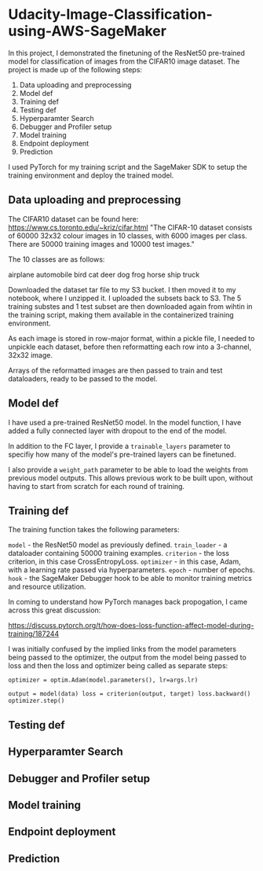 # Udacity-Image-Classification-using-AWS-SageMaker

In this project, I demonstrated the finetuning of the ResNet50 pre-trained model for classification of images from the CIFAR10 image dataset. 
The project is made up of the following steps:

1. Data uploading and preprocessing
2. Model def
3. Training def
4. Testing def
5. Hyperparamter Search
6. Debugger and Profiler setup
7. Model training
8. Endpoint deployment
9. Prediction

I used PyTorch for my training script and the SageMaker SDK to setup the training environment and deploy the trained model. 

## Data uploading and preprocessing

The CIFAR10 dataset can be found here: https://www.cs.toronto.edu/~kriz/cifar.html
"The CIFAR-10 dataset consists of 60000 32x32 colour images in 10 classes, with 6000 images per class. There are 50000 training images and 10000 test images."

The 10 classes are as follows:

airplane
automobile
bird
cat
deer
dog
frog
horse
ship
truck

Downloaded the dataset tar file to my S3 bucket. I then moved it to my notebook, where I unzipped it. I uploaded the subsets back to S3. 
The 5 training substes and 1 test subset are then downloaded again from wihtin in the training script, making them available in the containerized training environment. 

As each image is stored in row-major format, within a pickle file, I needed to unpickle each dataset, before then reformatting each row into a 3-channel, 32x32 image. 

Arrays of the reformatted images are then passed to train and test dataloaders, ready to be passed to the model.

## Model def

I have used a pre-trained ResNet50 model. 
In the model function, I have added a fully connected layer with dropout to the end of the model.

In addition to the FC layer, I provide a `trainable_layers` parameter to specifiy how many of the model's pre-trained layers can be finetuned. 

I also provide a `weight_path` parameter to be able to load the weights from previous model outputs. This allows previous work to be built upon, without having to start from scratch for each round of training. 

## Training def

The training function takes the following parameters:

`model` - the ResNet50 model as previously defined.
`train_loader` - a dataloader containing 50000 training examples.
`criterion` - the loss criterion, in this case CrossEntropyLoss.
`optimizer` - in this case, Adam, with a learning rate passed via hyperparameters.
`epoch` - number of epochs.
`hook` - the SageMaker Debugger hook to be able to monitor training metrics and resource utilization. 

In coming to understand how PyTorch manages back propogation, I came across this great discussion:

https://discuss.pytorch.org/t/how-does-loss-function-affect-model-during-training/187244

I was initially confused by the implied links from the model parameters being passed to the optimizer, the output from the model being passed to loss and then the loss and optimizer being called as separate steps:

`optimizer = optim.Adam(model.parameters(), lr=args.lr)`

`output = model(data)
loss = criterion(output, target)
loss.backward()
optimizer.step()`


## Testing def
## Hyperparamter Search
## Debugger and Profiler setup
## Model training
## Endpoint deployment
## Prediction
